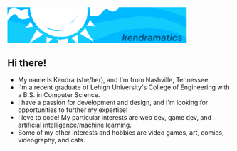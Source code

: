 <img src="header.png" width=80% title="kendramatics header">

## Hi there!
* My name is Kendra (she/her), and I'm from Nashville, Tennessee.
* I'm a recent graduate of Lehigh University's College of Engineering with a B.S. in Computer Science.
* I have a passion for development and design, and I'm looking for opportunities to further my expertise!
* I love to code! My particular interests are web dev, game dev, and artificial intelligence/machine learning.
* Some of my other interests and hobbies are video games, art, comics, videography, and cats.

<!--
discord: https://discord.com/users/320397901841039372
facebook: https://www.facebook.com/profile.php?id=100010337412535
instagram: https://www.instagram.com/kendramatics/
linkedin: https://www.linkedin.com/in/kendra-marable/
personal website: tba
-->
